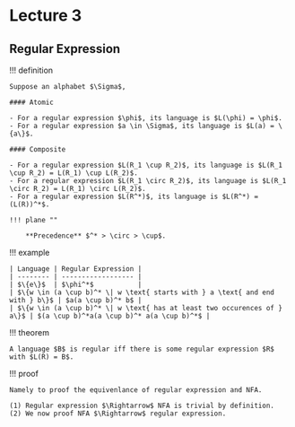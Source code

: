 # Lecture 3

## Regular Expression

!!! definition

    Suppose an alphabet $\Sigma$,

    #### Atomic

    - For a regular expression $\phi$, its language is $L(\phi) = \phi$.
    - For a regular expression $a \in \Sigma$, its language is $L(a) = \{a\}$.

    #### Composite

    - For a regular expression $L(R_1 \cup R_2)$, its language is $L(R_1 \cup R_2) = L(R_1) \cup L(R_2)$.
    - For a regular expression $L(R_1 \circ R_2)$, its language is $L(R_1 \circ R_2) = L(R_1) \circ L(R_2)$.
    - For a regular expression $L(R^*)$, its language is $L(R^*) = (L(R))^*$.

    !!! plane ""

        **Precedence** $^* > \circ > \cup$.

!!! example

    | Language | Regular Expression |
    | -------- | ------------------ |
    | $\{e\}$  | $\phi^*$           |
    | $\{w \in (a \cup b)^* \| w \text{ starts with } a \text{ and end with } b\}$ | $a(a \cup b)^* b$ |
    | $\{w \in (a \cup b)^* \| w \text{ has at least two occurences of } a\}$ | $(a \cup b)^*a(a \cup b)^* a(a \cup b)^*$ |

!!! theorem

    A language $B$ is regular iff there is some regular expression $R$ with $L(R) = B$.

!!! proof

    Namely to proof the equivenlance of regular expression and NFA.

    (1) Regular expression $\Rightarrow$ NFA is trivial by definition.
    (2) We now proof NFA $\Rightarrow$ regular expression.
